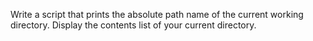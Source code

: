  Write a script that prints the absolute path name of the current working directory.
Display the contents list of your current directory.
